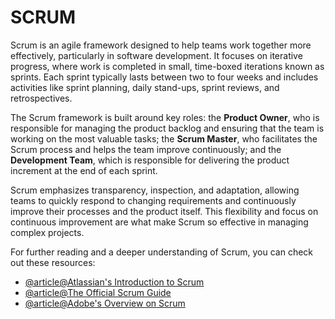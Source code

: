 # SCRUM

Scrum is an agile framework designed to help teams work together more effectively, particularly in software development. It focuses on iterative progress, where work is completed in small, time-boxed iterations known as sprints. Each sprint typically lasts between two to four weeks and includes activities like sprint planning, daily stand-ups, sprint reviews, and retrospectives.

The Scrum framework is built around key roles: the **Product Owner**, who is responsible for managing the product backlog and ensuring that the team is working on the most valuable tasks; the **Scrum Master**, who facilitates the Scrum process and helps the team improve continuously; and the **Development Team**, which is responsible for delivering the product increment at the end of each sprint.

Scrum emphasizes transparency, inspection, and adaptation, allowing teams to quickly respond to changing requirements and continuously improve their processes and the product itself. This flexibility and focus on continuous improvement are what make Scrum so effective in managing complex projects.

For further reading and a deeper understanding of Scrum, you can check out these resources:

- [@article@Atlassian's Introduction to Scrum](https://www.atlassian.com/agile/scrum)
- [@article@The Official Scrum Guide](https://scrumguides.org/docs/scrumguide/v2020/2020-Scrum-Guide-US.pdf)
- [@article@Adobe's Overview on Scrum](https://business.adobe.com/blog/basics/scrum-agile-project-management)